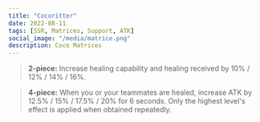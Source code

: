```yaml
---
title: "Cocoritter"
date: 2022-08-11
tags: [SSR, Matrices, Support, ATK]
social_image: "/media/matrice.png"
description: Coco Matrices
---
```


> **2-piece:** Increase healing capability and healing received by 10% / 12% / 14% / 16%.

> **4-piece:** When you or your teammates are healed, increase ATK by 12.5% / 15% / 17.5% / 20% for 6 seconds. Only the highest level's effect is applied when obtained repeatedly.
